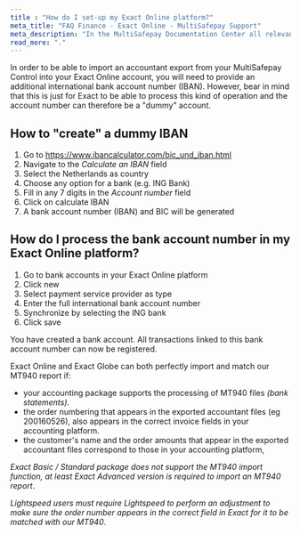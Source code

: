 ```yaml
---
title : "How do I set-up my Exact Online platform?"
meta_title: "FAQ Finance - Exact Online - MultiSafepay Support"
meta_description: "In the MultiSafepay Documentation Center all relevant information regarding our Plugins and API. As well as Support pages for Payment Method, Tools and General Questions. You can also find the contact details of our Support Team and Integration Team."
read_more: "."
---
```


In order to be able to import an accountant export from your MultiSafepay Control into your Exact Online account, you will need to provide an additional international bank account number (IBAN). However, bear in mind that this is just for Exact to be able to process this kind of operation and the account number can therefore be a "dummy" account. 

## How to "create" a dummy IBAN

1. Go to https://www.ibancalculator.com/bic_und_iban.html 
2. Navigate to the _Calculate an IBAN_ field
2. Select the Netherlands as country
3. Choose any option for a bank (e.g. ING Bank)
4. Fill in any 7 digits in the _Account number_ field
5. Click on calculate IBAN
6. A bank account number (IBAN) and BIC will be generated

## How do I process the bank account number in my Exact Online platform?

1. Go to bank accounts in your Exact Online platform
2. Click new
3. Select payment service provider as type
4. Enter the full international bank account number
5. Synchronize by selecting the ING bank
6. Click save

You have created a bank account. All transactions linked to this bank account number can now be registered.

Exact Online and Exact Globe can both perfectly import and match our MT940 report if:

- your accounting package supports the processing of MT940 files _(bank statements)_.
- the order numbering that appears in the exported accountant files (eg 200160526), also appears in the correct invoice fields in your accounting platform.
- the customer's name and the order amounts that appear in the exported accountant files correspond to those in your accounting platform,

_Exact Basic / Standard package does not support the MT940 import function, at least Exact Advanced version is required to import an MT940 report_.

_Lightspeed users must require Lightspeed to perform an adjustment to make sure the order number appears in the correct field in Exact for it to be matched with our MT940_.
